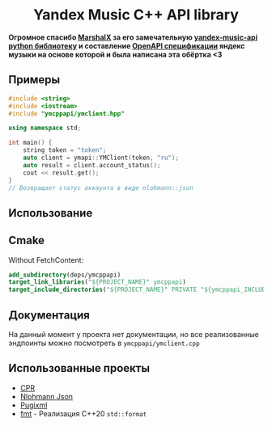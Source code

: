 <div align="center">
    <h1>Yandex Music C++ API library</h1>
</div>

**Огромное спасибо [MarshalX](https://github.com/MarshalX) за его замечательную [yandex-music-api python библиотеку](https://github.com/MarshalX/yandex-music-api) и составление [OpenAPI спецификации](https://github.com/acherkashin/yandex-music-open-api/blob/main/src/yandex-music.yaml) яндекс музыки на основе которой и была написана эта обёртка <3**

Примеры
---
```cpp
#include <string>
#include <iostream>
#include "ymcppapi/ymclient.hpp"

using namespace std;

int main() {
    string token = "token";
    auto client = ymapi::YMClient(token, "ru");
    auto result = client.account_status();
    cout << result.get();
}
// Возвращает статус аккаунта в виде nlohmann::json

```

Использование
---
## Cmake
Without FetchContent:
```cmake
add_subdirectory(deps/ymcppapi)
target_link_libraries("${PROJECT_NAME}" ymcppapi)
target_include_directories("${PROJECT_NAME}" PRIVATE "${ymcppapi_INCLUDE_DIRS}")
```

Документация
---
На данный момент у проекта нет документации, но все реализованные эндпоинты можно посмотреть в `ymcppapi/ymclient.cpp`

Использованные проекты
---
* [CPR](https://github.com/libcpr/cpr)
* [Nlohmann Json](https://github.com/nlohmann/json)
* [Pugixml](https://github.com/zeux/pugixml)
* [fmt](https://github.com/fmtlib/fmt) - Реализация C++20 `std::format`